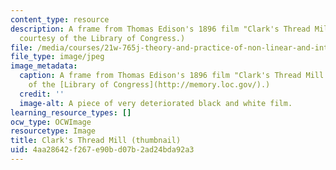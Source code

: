 ```yaml
---
content_type: resource
description: A frame from Thomas Edison's 1896 film "Clark's Thread Mill." (Image
  courtesy of the Library of Congress.)
file: /media/courses/21w-765j-theory-and-practice-of-non-linear-and-interactive-narrative-spring-2003/4aa28642f267e90bd07b2ad24bda92a3_21w-765js03-th.jpg
file_type: image/jpeg
image_metadata:
  caption: A frame from Thomas Edison's 1896 film "Clark's Thread Mill." (Image courtesy
    of the [Library of Congress](http://memory.loc.gov/).)
  credit: ''
  image-alt: A piece of very deteriorated black and white film.
learning_resource_types: []
ocw_type: OCWImage
resourcetype: Image
title: Clark's Thread Mill (thumbnail)
uid: 4aa28642-f267-e90b-d07b-2ad24bda92a3
---
```

